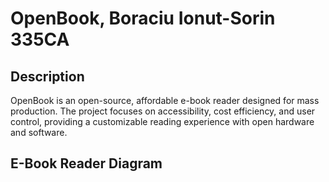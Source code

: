 # OpenBook, Boraciu Ionut-Sorin 335CA

## Description 

 OpenBook is an open-source, affordable e-book reader designed for mass production. The project focuses on accessibility, cost efficiency, and user control, providing a customizable reading experience with open hardware and software.

 ## E-Book Reader Diagram
